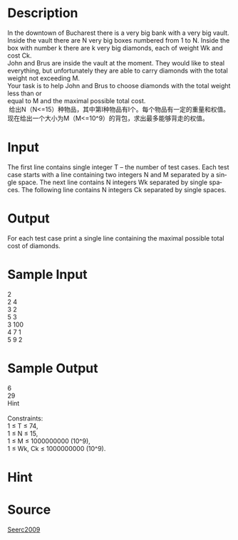 
# Description

<div class="content"><div class="plm"></div>
<div class="ptx" lang="en-US">In the downtown of Bucharest there is a very big bank with a very big vault. Inside the vault there are N very big boxes numbered from 1 to N. Inside the box with number k there are k very big diamonds, each of weight Wk and cost Ck. <br/>
John and Brus are inside the vault at the moment. They would like to steal everything, but unfortunately they are able to carry diamonds with the total weight not exceeding M. <br/>
Your task is to help John and Brus to choose diamonds with the total weight less than or <br/>
equal to M and the maximal possible total cost.</div>
<div><b> </b>给出N（N&lt;=15）种物品，其中第I种物品有I个。每个物品有一定的重量和权值。现在给出一个大小为M（M&lt;=10^9）的背包，求出最多能够背走的权值。</div></div>

# Input

<div class="content"><div class="ptx" lang="en-US">The first line contains single integer T – the number of test cases. Each test case starts with a line containing two integers N and M separated by a single space. The next line contains N integers Wk separated by single spaces. The following line contains N integers Ck separated by single spaces.</div></div>

# Output

<div class="content"><p>For each test case print a single line containing the maximal possible total cost of diamonds.</p></div>

# Sample Input

<div class="content"><span class="sampledata">2 <br/>
2 4 <br/>
3 2 <br/>
5 3 <br/>
3 100 <br/>
4 7 1 <br/>
5 9 2<br/>
</span></div>

# Sample Output

<div class="content"><span class="sampledata">6 <br/>
29<br/>
Hint<br/>
<br/>
Constraints: <br/>
1 ≤ T ≤ 74, <br/>
1 ≤ N ≤ 15, <br/>
1 ≤ M ≤ 1000000000 (10^9), <br/>
1 ≤ Wk, Ck ≤ 1000000000 (10^9).</span></div>

# Hint

<div class="content"><p></p></div>

# Source

<div class="content"><p><a href="problemset.php?search=Seerc2009">Seerc2009</a></p></div>

